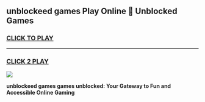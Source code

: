 
## unblockeed games Play Online 👋 Unblocked Games
<h3>
<a href="https://premium.freeplayer.one?title=unblockeed_games&ref=19F">CLICK TO PLAY</a></h3>
<hr>

<h3>
<a href="https://premium.freeplayer.one?title=unblockeed_games&ref=19F">CLICK 2 PLAY</a>
  
</h3>

<a href="https://premium.freeplayer.one?title=unblockeed_games&ref=19F"><img src="https://clearcache.store/games.png"></a>


**unblockeed games games unblocked: Your Gateway to Fun and Accessible Online Gaming**
